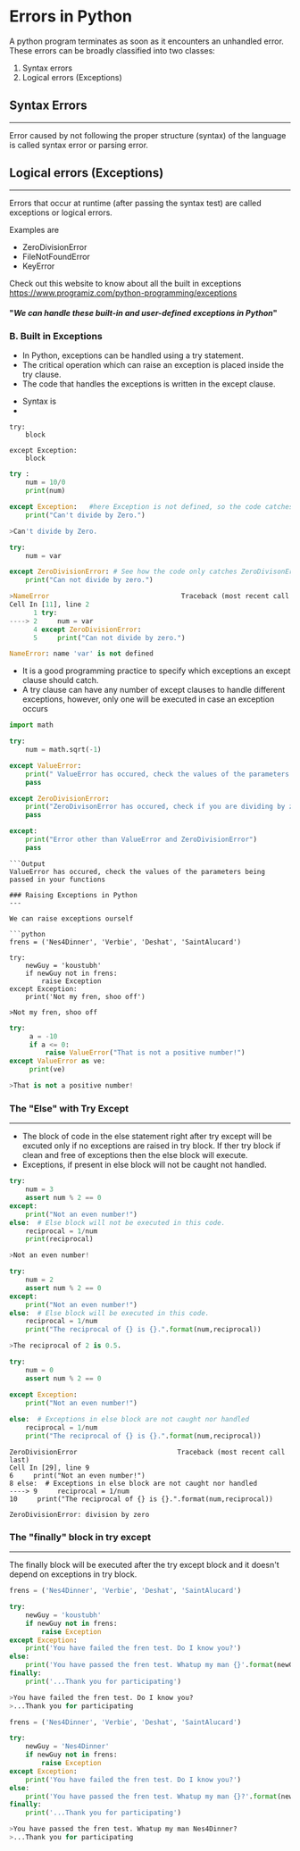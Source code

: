 # Errors in Python

A python program terminates as soon as it encounters an unhandled error. These errors can be broadly classified into two classes:

1. Syntax errors
2. Logical errors (Exceptions)

## Syntax Errors
---

Error caused by not following the proper structure (syntax) of the language is called syntax error or parsing error.


## Logical errors (Exceptions)
---

Errors that occur at runtime (after passing the syntax test) are called exceptions or logical errors.

Examples are
- ZeroDivisionError
- FileNotFoundError
- KeyError


Check out this website to know about all the built in exceptions  
https://www.programiz.com/python-programming/exceptions


#### "*We can handle these built-in and user-defined exceptions in Python*"


### B. Built in Exceptions

* In Python, exceptions can be handled using a try statement.
* The critical operation which can raise an exception is placed inside the try clause. 
* The code that handles the exceptions is written in the except clause.
- Syntax is 
- 
```
try:
	block

except Exception:
    block
```


```python
try :
    num = 10/0
    print(num)

except Exception:   #here Exception is not defined, so the code catches all the errors in try block and handles them same.
    print("Can't divide by Zero.")

>Can't divide by Zero.
```

```python
try:
    num = var 

except ZeroDivisionError: # See how the code only catches ZeroDivisonError and other errors are not handled.
    print("Can not divide by zero.")

>NameError                                 Traceback (most recent call last)
Cell In [11], line 2
      1 try:
----> 2     num = var 
      4 except ZeroDivisionError:
      5     print("Can not divide by zero.")

NameError: name 'var' is not defined
```

* It is a good programming practice to specify which exceptions an except clause should catch. 
* A try clause can have any number of except clauses to handle different exceptions, however, only one will be executed in case an exception occurs

```python
import math 

try:
    num = math.sqrt(-1)

except ValueError:
    print(" ValueError has occured, check the values of the parameters being passed in your functions")
    pass

except ZeroDivisionError:
    print("ZeroDivisonError has occured, check if you are dividing by zero")
    pass

except:
    print("Error other than ValueError and ZeroDivisionError")
    pass
```

```
```Output
ValueError has occured, check the values of the parameters being passed in your functions
```



```
### Raising Exceptions in Python
---

We can raise exceptions ourself

```python
frens = ('Nes4Dinner', 'Verbie', 'Deshat', 'SaintAlucard')

try:
    newGuy = 'koustubh'
    if newGuy not in frens:
        raise Exception
except Exception:
    print('Not my fren, shoo off')

>Not my fren, shoo off
```


```python
try:
     a = -10
     if a <= 0:
         raise ValueError("That is not a positive number!")
except ValueError as ve:
     print(ve)

>That is not a positive number!

```



### The "Else" with Try Except
---

- The block of code in the else statement right after try except will be excuted only if no exceptions are raised in try block. If ther try block if clean and free of exceptions then the else block will execute.
- Exceptions, if present in else block will not be caught not handled.

```python
try:
    num = 3
    assert num % 2 == 0
except:
    print("Not an even number!")
else:  # Else block will not be executed in this code.
    reciprocal = 1/num
    print(reciprocal)

>Not an even number!

```

```python
try:
    num = 2
    assert num % 2 == 0
except:
    print("Not an even number!")
else:  # Else block will be executed in this code.
    reciprocal = 1/num
    print("The reciprocal of {} is {}.".format(num,reciprocal))

>The reciprocal of 2 is 0.5.
```

```python
try:
    num = 0
    assert num % 2 == 0

except Exception:
    print("Not an even number!")
    
else:  # Exceptions in else block are not caught nor handled
    reciprocal = 1/num
    print("The reciprocal of {} is {}.".format(num,reciprocal))
```
    
```Output
ZeroDivisionError                         Traceback (most recent call last)
Cell In [29], line 9
6     print("Not an even number!")
8 else:  # Exceptions in else block are not caught nor handled
----> 9     reciprocal = 1/num
10     print("The reciprocal of {} is {}.".format(num,reciprocal))

ZeroDivisionError: division by zero
```



### The "finally" block in try except
---
The finally block will be executed after the try except block and it doesn't depend on exceptions in try block.

```python
frens = ('Nes4Dinner', 'Verbie', 'Deshat', 'SaintAlucard')

try:
    newGuy = 'koustubh'
    if newGuy not in frens:
        raise Exception
except Exception:
    print('You have failed the fren test. Do I know you?')
else:
    print('You have passed the fren test. Whatup my man {}'.format(newGuy))
finally:
    print('...Thank you for participating')

>You have failed the fren test. Do I know you?
>...Thank you for participating

```

```python
frens = ('Nes4Dinner', 'Verbie', 'Deshat', 'SaintAlucard')

try:
    newGuy = 'Nes4Dinner'
    if newGuy not in frens:
        raise Exception
except Exception:
    print('You have failed the fren test. Do I know you?')
else:
    print('You have passed the fren test. Whatup my man {}?'.format(newGuy))
finally:
    print('...Thank you for participating')

>You have passed the fren test. Whatup my man Nes4Dinner?
>...Thank you for participating

```